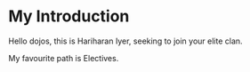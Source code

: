 # My Introduction

Hello dojos, this is Hariharan Iyer, seeking to join your elite clan. 

My favourite path is Electives. 
